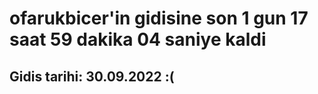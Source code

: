 # ofarukbicer'in gidisine son 1 gun 17 saat 59 dakika 04 saniye kaldi

## Gidis tarihi: 30.09.2022 :(